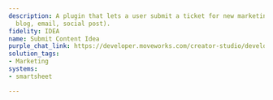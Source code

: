```yaml
---
description: A plugin that lets a user submit a ticket for new marketing content (e.g.,
  blog, email, social post).
fidelity: IDEA
name: Submit Content Idea
purple_chat_link: https://developer.moveworks.com/creator-studio/developer-tools/purple-chat-builder/?workspace=%7B%22title%22%3A%22My+Workspace%22%2C%22botSettings%22%3A%7B%22name%22%3A%22%22%2C%22imageUrl%22%3A%22%22%7D%2C%22mocks%22%3A%5B%7B%22id%22%3A2403%2C%22title%22%3A%22New+Mock%22%2C%22transcript%22%3A%7B%22messages%22%3A%5B%7B%22from%22%3A%22USER%22%2C%22text%22%3A%22I+need+to+submit+a+ticket+for+a+new+blog+post.%22%7D%2C%7B%22from%22%3A%22BOT%22%2C%22text%22%3A%22%3Cp%3ESure%2C+I+can+help+with+that.+What%27s+the+blog+post+title%2C+due+date%2C+and+a+brief+description%3F%3Cbr%3E%3C%2Fp%3E%22%7D%2C%7B%22from%22%3A%22USER%22%2C%22text%22%3A%22%3Cp%3EIt%27s+titled+%27Future+of+Work%27%2C+needs+to+be+published+by+April+30th%2C+and+it%27s+about+how+technology+is+transforming+workplaces.%3Cbr%3E%3C%2Fp%3E%22%7D%2C%7B%22from%22%3A%22BOT%22%2C%22text%22%3A%22%3Cp%3EPlease+confirm+the+details+for+the+Smartsheet+ticket.%3C%2Fp%3E%22%2C%22cards%22%3A%5B%7B%22title%22%3A%22%3Cp%3EMarketing+Content+Ticket%3Cbr%3E%3C%2Fp%3E%22%2C%22text%22%3A%22%3Cp%3E%3Cb%3EType+of+Content%3A%3C%2Fb%3E+Blog+Post%3Cbr%3E%3Cb%3ETitle%3A%3C%2Fb%3E+Future+of+Work%3Cbr%3E%3Cb%3EDue+Date%3A%3C%2Fb%3E+April+30th%3Cbr%3E%3Cb%3EDescription%3A%3C%2Fb%3E+About+how+technology+is+transforming+workplaces.%3Cbr%3E%3C%2Fp%3E%22%2C%22buttons%22%3A%5B%7B%22style%22%3A%22PRIMARY%22%2C%22text%22%3A%22Submit+to+Smartsheet%22%7D%2C%7B%22text%22%3A%22Edit+Details%22%7D%2C%7B%22text%22%3A%22Cancel%22%7D%5D%7D%5D%7D%5D%2C%22settings%22%3A%7B%22colorStyle%22%3A%22LIGHT%22%2C%22startTime%22%3A%2211%3A43%2BAM%22%2C%22defaultPerson%22%3A%22GWEN%22%2C%22editable%22%3Atrue%2C%22botName%22%3A%22%22%2C%22botImageUrl%22%3A%22%22%7D%7D%7D%5D%7D
solution_tags:
- Marketing
systems:
- smartsheet

---
```

